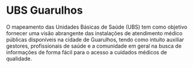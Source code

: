 # UBS Guarulhos
O mapeamento das Unidades Básicas de Saúde (UBS) tem como objetivo fornecer uma visão abrangente das instalações de atendimento médico públicas disponíveis na cidade de Guarulhos, tendo como intuito auxiliar gestores, profissionais de saúde e a comunidade em geral na busca de informações de forma fácil para o acesso a cuidados médicos de qualidade.
